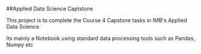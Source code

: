 ##Applied Data Science Captstone

This project is to complete the Course 4 Capstone tasks in IMB's Applied Data Science.

Its mainly a Notebook using standard data processing tools such as Pandas, Numpy etc
